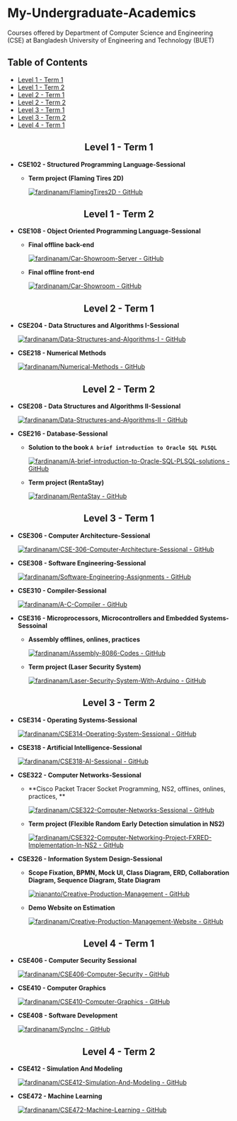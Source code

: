 # My-Undergraduate-Academics
Courses offered by Department of Computer Science and Engineering (CSE) at Bangladesh University of Engineering and Technology (BUET)

## Table of Contents
- [Level 1 - Term 1](#11)
- [Level 1 - Term 2](#12)
- [Level 2 - Term 1](#21)
- [Level 2 - Term 2](#22)
- [Level 3 - Term 1](#31)
- [Level 3 - Term 2](#32)
- [Level 4 - Term 1](#41)

<h2 align="center" id="11">Level 1 - Term 1</h2>

- **CSE102 - Structured Programming Language-Sessional**
    - **Term project (Flaming Tires 2D)**
    
        [![fardinanam/FlamingTires2D - GitHub](https://gh-card.dev/repos/fardinanam/FlamingTires2D.svg)](https://github.com/fardinanam/FlamingTires2D)

<h2 align="center" id="12">Level 1 - Term 2</h2>

- **CSE108 - Object Oriented Programming Language-Sessional**
    - **Final offline back-end**

        [![fardinanam/Car-Showroom-Server - GitHub](https://gh-card.dev/repos/fardinanam/Car-Showroom-Server.svg)](https://github.com/fardinanam/Car-Showroom-Server)
    - **Final offline front-end**

        [![fardinanam/Car-Showroom - GitHub](https://gh-card.dev/repos/fardinanam/Car-Showroom.svg)](https://github.com/fardinanam/Car-Showroom)

<h2 align="center" id="21">Level 2 - Term 1</h2>

- **CSE204 - Data Structures and Algorithms I-Sessional**

    [![fardinanam/Data-Structures-and-Algorithms-I - GitHub](https://gh-card.dev/repos/fardinanam/Data-Structures-and-Algorithms-I.svg)](https://github.com/fardinanam/Data-Structures-and-Algorithms-I)

- **CSE218 - Numerical Methods**

    [![fardinanam/Numerical-Methods - GitHub](https://gh-card.dev/repos/fardinanam/Numerical-Methods.svg)](https://github.com/fardinanam/Numerical-Methods)

<h2 align="center" id="22">Level 2 - Term 2</h2>

- **CSE208 - Data Structures and Algorithms II-Sessional**
    
    [![fardinanam/Data-Structures-and-Algorithms-II - GitHub](https://gh-card.dev/repos/fardinanam/Data-Structures-and-Algorithms-II.svg)](https://github.com/fardinanam/Data-Structures-and-Algorithms-II)

- **CSE216 - Database-Sessional**
    - **Solution to the book `A brief introduction to Oracle SQL PLSQL`**

        [![fardinanam/A-brief-introduction-to-Oracle-SQL-PLSQL-solutions - GitHub](https://gh-card.dev/repos/fardinanam/A-brief-introduction-to-Oracle-SQL-PLSQL-solutions.svg)](https://github.com/fardinanam/A-brief-introduction-to-Oracle-SQL-PLSQL-solutions)

    - **Term project (RentaStay)**

        [![fardinanam/RentaStay - GitHub](https://gh-card.dev/repos/fardinanam/RentaStay.svg)](https://github.com/fardinanam/RentaStay)

<h2 align="center" id="31">Level 3 - Term 1</h2>

- **CSE306 - Computer Architecture-Sessional**

    [![fardinanam/CSE-306-Computer-Architecture-Sessional - GitHub](https://gh-card.dev/repos/fardinanam/CSE-306-Computer-Architecture-Sessional.svg)](https://github.com/fardinanam/CSE-306-Computer-Architecture-Sessional)

- **CSE308 - Software Engineering-Sessional**

    [![fardinanam/Software-Engineering-Assignments - GitHub](https://gh-card.dev/repos/fardinanam/Software-Engineering-Assignments.svg)](https://github.com/fardinanam/Software-Engineering-Assignments)

- **CSE310 - Compiler-Sessional**

    [![fardinanam/A-C-Compiler - GitHub](https://gh-card.dev/repos/fardinanam/A-C-Compiler.svg)](https://github.com/fardinanam/A-C-Compiler)

- **CSE316 - Microprocessors, Microcontrollers and Embedded Systems-Sessoinal**
    - **Assembly offlines, onlines, practices**

        [![fardinanam/Assembly-8086-Codes - GitHub](https://gh-card.dev/repos/fardinanam/Assembly-8086-Codes.svg)](https://github.com/fardinanam/Assembly-8086-Codes)
    
    - **Term project (Laser Security System)**

        [![fardinanam/Laser-Security-System-With-Arduino - GitHub](https://gh-card.dev/repos/fardinanam/Laser-Security-System-With-Arduino.svg)](https://github.com/fardinanam/Laser-Security-System-With-Arduino)

<h2 align="center" id="32">Level 3 - Term 2</h2>

- **CSE314 - Operating Systems-Sessional**
    
    [![fardinanam/CSE314-Operating-System-Sessional - GitHub](https://gh-card.dev/repos/fardinanam/CSE314-Operating-System-Sessional.svg)](https://github.com/fardinanam/CSE314-Operating-System-Sessional)

- **CSE318 - Artificial Intelligence-Sessional**

    [![fardinanam/CSE318-AI-Sessional - GitHub](https://gh-card.dev/repos/fardinanam/CSE318-AI-Sessional.svg)](https://github.com/fardinanam/CSE318-AI-Sessional)

- **CSE322 - Computer Networks-Sessional**
    
    - **Cisco Packet Tracer Socket Programming, NS2, offlines, onlines, practices, **

        [![fardinanam/CSE322-Computer-Networks-Sessional - GitHub](https://gh-card.dev/repos/fardinanam/CSE322-Computer-Networks-Sessional.svg)](https://github.com/fardinanam/CSE322-Computer-Networks-Sessional)

    - **Term project (Flexible Random Early Detection simulation in NS2)**

        [![fardinanam/CSE322-Computer-Networking-Project-FXRED-Implementation-In-NS2 - GitHub](https://gh-card.dev/repos/fardinanam/CSE322-Computer-Networking-Project-FXRED-Implementation-In-NS2.svg)](https://github.com/fardinanam/CSE322-Computer-Networking-Project-FXRED-Implementation-In-NS2)

- **CSE326 - Information System Design-Sessional**

    - **Scope Fixation, BPMN, Mock UI, Class Diagram, ERD, Collaboration Diagram, Sequence Diagram, State Diagram**

        [![niananto/Creative-Production-Management - GitHub](https://gh-card.dev/repos/niananto/Creative-Production-Management.svg)](https://github.com/niananto/Creative-Production-Management)
    
    - **Demo Website on Estimation**

        [![fardinanam/Creative-Production-Management-Website - GitHub](https://gh-card.dev/repos/fardinanam/Creative-Production-Management-Website.svg)](https://github.com/fardinanam/Creative-Production-Management-Website)

<h2 align="center" id="41">Level 4 - Term 1</h2>

- **CSE406 - Computer Security Sessional**

    [![fardinanam/CSE406-Computer-Security - GitHub](https://gh-card.dev/repos/fardinanam/CSE406-Computer-Security.svg)](https://github.com/fardinanam/CSE406-Computer-Security)

- **CSE410 - Computer Graphics**

    [![fardinanam/CSE410-Computer-Graphics - GitHub](https://gh-card.dev/repos/fardinanam/CSE410-Computer-Graphics.svg)](https://github.com/fardinanam/CSE410-Computer-Graphics)

- **CSE408 - Software Development**

    [![fardinanam/SyncInc - GitHub](https://gh-card.dev/repos/fardinanam/SyncInc.svg?fullname=)](https://github.com/fardinanam/SyncInc)

<h2 align="center" id="42">Level 4 - Term 2</h2>

- **CSE412 - Simulation And Modeling**

    [![fardinanam/CSE412-Simulation-And-Modeling - GitHub](https://gh-card.dev/repos/fardinanam/CSE412-Simulation-And-Modeling-Sessional.svg)](https://github.com/fardinanam/CSE412-Simulation-And-Modeling-Sessional)

- **CSE472 - Machine Learning**

    [![fardinanam/CSE472-Machine-Learning - GitHub](https://gh-card.dev/repos/fardinanam/CSE472-Machine-Learning-Sessional.svg)](https://github.com/fardinanam/CSE472-Machine-Learning-Sessional)